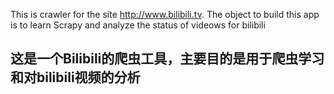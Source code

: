 This is crawler for the site http://www.bilibili.tv.
The object to build this app is to learn Scrapy and analyze the status of videows for bilibili

<h2>这是一个Bilibili的爬虫工具，主要目的是用于爬虫学习和对bilibili视频的分析</h2>
